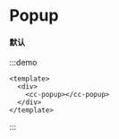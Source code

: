 # Popup
#### 默认
:::demo
```vue
<template>
  <div>
    <cc-popup></cc-popup>
  </div>
</template>
```
:::